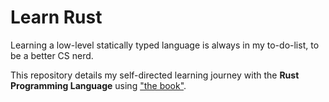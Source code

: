 # Learn Rust

Learning a low-level statically typed language is always in my to-do-list, to be a better CS nerd.

This repository details my self-directed learning journey with the **Rust Programming Language** using ["the book"](https://doc.rust-lang.org/book).

